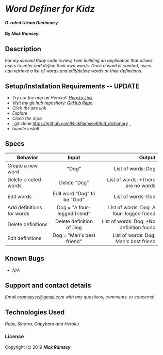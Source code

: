 # _Word Definer for Kidz_

#### _G-rated Urban Dictionary_

#### By _**Nick Ramsey**_

## Description

_For my second Ruby code review, I am building an application that allows users to enter and define their own words. Once a word is created, users can retrieve a list of words and edit/delete words or their definitions._

## Setup/Installation Requirements -- UPDATE

* _Try out the app on Heroku!: <a href="https://frozen-tundra-93129.herokuapp.com/">Heroku Link</a>_
* _Visit my git hub repository: <a href="https://github.com/NickRamsey6/kid_dictionary">GitHub Repo</a>_
* _Click the site link_
* _Explore_
* _Clone the repo_
* _git clone https://github.com/NickRamsey6/kid_dictionary _
* _bundle install_


## Specs

| Behavior | Input | Output |
| ------------- |:-------------:| -----:|
| Create a new word | "Dog" | List of words: Dog |
| Delete created words | Delete "Dog" | List of words: *There are no words |
| Edit words | Edit word "Dog" to be "God" | List of words: God |
| Add definitions for words | Dog = "A four-legged friend" | List of words: Dog: A four-legged friend |
| Delete definitions | Delete definition of Dog | List of words: Dog: *No definition found |
| Edit definitions | Dog = "Man's best friend" | List of words: Dog: Man's best friend |


## Known Bugs

* _N/A_

## Support and contact details

_Email nramseysc@gmail.com with any questions, comments, or concerns!_

## Technologies Used

_Ruby, Sinatra, Capybara and Heroku_

### License

Copyright (c) 2019 **_Nick Ramsey_**
